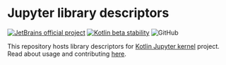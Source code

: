 # Jupyter library descriptors

[![JetBrains official project](https://jb.gg/badges/official.svg)](https://confluence.jetbrains.com/display/ALL/JetBrains+on+GitHub)
[![Kotlin beta stability](https://img.shields.io/badge/project-beta-kotlin.svg?colorA=555555&colorB=AC29EC&label=&logo=kotlin&logoColor=ffffff&logoWidth=10)](https://kotlinlang.org/docs/components-stability.html)
![GitHub](https://img.shields.io/github/license/Kotlin/kotlin-jupyter-libraries?color=blue&label=License)

This repository hosts library descriptors for [Kotlin Jupyter kernel](https://github.com/Kotlin/kotlin-jupyter)
project. Read about usage and contributing [here](https://github.com/Kotlin/kotlin-jupyter/blob/master/docs/libraries.md).
